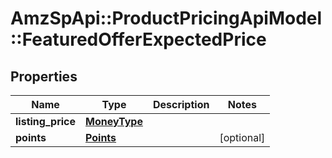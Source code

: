 # AmzSpApi::ProductPricingApiModel::FeaturedOfferExpectedPrice

## Properties
Name | Type | Description | Notes
------------ | ------------- | ------------- | -------------
**listing_price** | [**MoneyType**](MoneyType.md) |  | 
**points** | [**Points**](Points.md) |  | [optional] 

